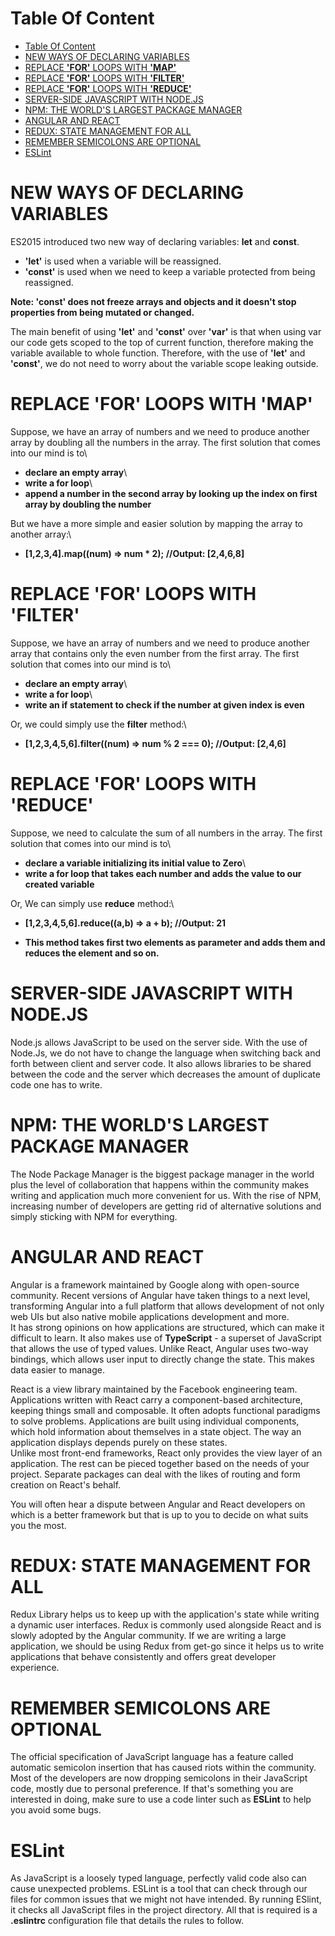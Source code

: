 # Table Of Content
- [Table Of Content](#table-of-content)
- [NEW WAYS OF DECLARING VARIABLES](#new-ways-of-declaring-variables)
- [REPLACE **'FOR'** LOOPS WITH **'MAP'**](#replace-for-loops-with-map)
- [REPLACE **'FOR'** LOOPS WITH **'FILTER'**](#replace-for-loops-with-filter)
- [REPLACE **'FOR'** LOOPS WITH **'REDUCE'**](#replace-for-loops-with-reduce)
- [SERVER-SIDE JAVASCRIPT WITH NODE.JS](#server-side-javascript-with-nodejs)
- [NPM: THE WORLD'S LARGEST PACKAGE MANAGER](#npm-the-worlds-largest-package-manager)
- [ANGULAR AND REACT](#angular-and-react)
- [REDUX: STATE MANAGEMENT FOR ALL](#redux-state-management-for-all)
- [REMEMBER SEMICOLONS ARE OPTIONAL](#remember-semicolons-are-optional)
- [ESLint](#eslint)



# NEW WAYS OF DECLARING VARIABLES

ES2015 introduced two new way of declaring variables: **let** and **const**.

- **'let'** is used when a variable will be reassigned.
- **'const'** is used when we need to keep a variable protected from being reassigned.

**Note: 'const' does not freeze arrays and objects and it doesn't stop properties from being mutated or changed.**

The main benefit of using **'let'** and **'const'** over **'var'** is that when using var our code gets scoped to the top of current function, therefore making the variable available to whole function. Therefore, with the use of **'let'** and **'const'**, we do not need to worry about the variable scope leaking outside.

# REPLACE **'FOR'** LOOPS WITH **'MAP'**

Suppose, we have an array of numbers and we need to produce another array by doubling all the numbers in the array.
The first solution that comes into our mind is to\ 
- **declare an empty array**\
- **write a for loop**\
- **append a number in the second array by looking up the index on first array by doubling the number**

But we have a more simple and easier solution by mapping the array to another array:\
- **[1,2,3,4].map((num) => num * 2); //Output: [2,4,6,8]**

# REPLACE **'FOR'** LOOPS WITH **'FILTER'**

Suppose, we have an array of numbers and we need to produce another array that contains only the even number from the first array.
The first solution that comes into our mind is to\ 
- **declare an empty array**\
- **write a for loop**\
- **write an if statement to check if the number at given index is even**

Or, we could simply use the **filter** method:\
- **[1,2,3,4,5,6].filter((num) => num % 2 === 0); //Output: [2,4,6]**


# REPLACE **'FOR'** LOOPS WITH **'REDUCE'**
Suppose, we need to calculate the sum of all numbers in the array.
The first solution that comes into our mind is to\
- **declare a variable initializing its initial value to Zero**\
- **write a for loop that takes each number and adds the value to our created variable**

Or, We can simply use **reduce** method:\
- **[1,2,3,4,5,6].reduce((a,b) => a + b); //Output: 21**

- **This method takes first two elements as parameter and adds them and reduces the element and so on.**

# SERVER-SIDE JAVASCRIPT WITH NODE.JS 
Node.js allows JavaScript to be used on the server side. With the use of Node.Js, we do not have to change the language when switching back and forth between client and server code. It also allows libraries to be shared between the code and the server which decreases the amount of duplicate code one has to write.

# NPM: THE WORLD'S LARGEST PACKAGE MANAGER
The Node Package Manager is the biggest package manager in the world plus the level of collaboration that happens within the community makes writing and application much more convenient for us. With the rise of NPM, increasing number of developers are getting rid of alternative solutions and simply sticking with NPM for everything.

# ANGULAR AND REACT
Angular is a framework maintained by Google along with open-source community. Recent versions of Angular have taken things to a next level, transforming Angular into a full platform that allows development of not only web UIs but also native mobile applications development and more.\
It has strong opinions on how applications are structured, which can make it difficult to learn. It also makes use of **TypeScript** - a superset of JavaScript that allows the use of typed values. Unlike React, Angular uses two-way bindings, which allows user input to directly change the state. This makes data easier to manage.

React is a view library maintained by the Facebook engineering team. Applications written with React carry a component-based architecture, keeping things small and composable. It often adopts functional paradigms to solve problems. Applications are built using individual components, which hold information about themselves in a state object. The way an application displays depends purely on these states.\
Unlike most front-end frameworks, React only provides the view layer of an application. The rest can be pieced together based on the needs of your project. Separate packages can deal with the likes of routing and form creation on React's behalf.

You will often hear a dispute between Angular and React developers on which is a better framework but that is up to you to decide on what suits you the most.

# REDUX: STATE MANAGEMENT FOR ALL
Redux Library helps us to keep up with the application's state while writing a dynamic user interfaces. Redux is commonly used alongside React and is slowly adopted by the Angular community. If we are writing a large application, we should be using Redux from get-go since it helps us to write applications that behave consistently and offers great developer experience.

# REMEMBER SEMICOLONS ARE OPTIONAL
The official specification of JavaScript language has a feature called automatic semicolon insertion that has caused riots within the community. Most of the developers are now dropping semicolons in their JavaScript code, mostly due to personal preference. If that's something you are interested in doing, make sure to use a code linter such as **ESLint** to help you avoid some bugs.

# ESLint
As JavaScript is a loosely typed language, perfectly valid code also can cause unexpected problems. ESLint is a tool that can check through our files for common issues that we might not have intended. By running ESlint, it checks all JavaScript files in the project directory. All that is required is a **.eslintrc** configuration file that details the rules to follow. 